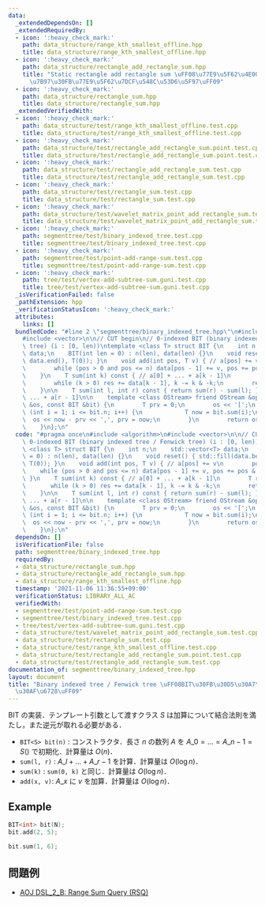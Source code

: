 ```yaml
---
data:
  _extendedDependsOn: []
  _extendedRequiredBy:
  - icon: ':heavy_check_mark:'
    path: data_structure/range_kth_smallest_offline.hpp
    title: data_structure/range_kth_smallest_offline.hpp
  - icon: ':heavy_check_mark:'
    path: data_structure/rectangle_add_rectangle_sum.hpp
    title: "Static rectangle add rectangle sum \uFF08\u77E9\u5F62\u4E00\u69D8\u52A0\
      \u7B97\u30FB\u77E9\u5F62\u7DCF\u548C\u53D6\u5F97\uFF09"
  - icon: ':heavy_check_mark:'
    path: data_structure/rectangle_sum.hpp
    title: data_structure/rectangle_sum.hpp
  _extendedVerifiedWith:
  - icon: ':heavy_check_mark:'
    path: data_structure/test/range_kth_smallest_offline.test.cpp
    title: data_structure/test/range_kth_smallest_offline.test.cpp
  - icon: ':heavy_check_mark:'
    path: data_structure/test/rectangle_add_rectangle_sum.point.test.cpp
    title: data_structure/test/rectangle_add_rectangle_sum.point.test.cpp
  - icon: ':heavy_check_mark:'
    path: data_structure/test/rectangle_add_rectangle_sum.test.cpp
    title: data_structure/test/rectangle_add_rectangle_sum.test.cpp
  - icon: ':heavy_check_mark:'
    path: data_structure/test/rectangle_sum.test.cpp
    title: data_structure/test/rectangle_sum.test.cpp
  - icon: ':heavy_check_mark:'
    path: data_structure/test/wavelet_matrix_point_add_rectangle_sum.test.cpp
    title: data_structure/test/wavelet_matrix_point_add_rectangle_sum.test.cpp
  - icon: ':heavy_check_mark:'
    path: segmenttree/test/binary_indexed_tree.test.cpp
    title: segmenttree/test/binary_indexed_tree.test.cpp
  - icon: ':heavy_check_mark:'
    path: segmenttree/test/point-add-range-sum.test.cpp
    title: segmenttree/test/point-add-range-sum.test.cpp
  - icon: ':heavy_check_mark:'
    path: tree/test/vertex-add-subtree-sum.guni.test.cpp
    title: tree/test/vertex-add-subtree-sum.guni.test.cpp
  _isVerificationFailed: false
  _pathExtension: hpp
  _verificationStatusIcon: ':heavy_check_mark:'
  attributes:
    links: []
  bundledCode: "#line 2 \"segmenttree/binary_indexed_tree.hpp\"\n#include <algorithm>\n\
    #include <vector>\n\n// CUT begin\n// 0-indexed BIT (binary indexed tree / Fenwick\
    \ tree) (i : [0, len))\ntemplate <class T> struct BIT {\n    int n;\n    std::vector<T>\
    \ data;\n    BIT(int len = 0) : n(len), data(len) {}\n    void reset() { std::fill(data.begin(),\
    \ data.end(), T(0)); }\n    void add(int pos, T v) { // a[pos] += v\n        pos++;\n\
    \        while (pos > 0 and pos <= n) data[pos - 1] += v, pos += pos & -pos;\n\
    \    }\n    T sum(int k) const { // a[0] + ... + a[k - 1]\n        T res = 0;\n\
    \        while (k > 0) res += data[k - 1], k -= k & -k;\n        return res;\n\
    \    }\n\n    T sum(int l, int r) const { return sum(r) - sum(l); } // a[l] +\
    \ ... + a[r - 1]\n\n    template <class OStream> friend OStream &operator<<(OStream\
    \ &os, const BIT &bit) {\n        T prv = 0;\n        os << '[';\n        for\
    \ (int i = 1; i <= bit.n; i++) {\n            T now = bit.sum(i);\n          \
    \  os << now - prv << ',', prv = now;\n        }\n        return os << ']';\n\
    \    }\n};\n"
  code: "#pragma once\n#include <algorithm>\n#include <vector>\n\n// CUT begin\n//\
    \ 0-indexed BIT (binary indexed tree / Fenwick tree) (i : [0, len))\ntemplate\
    \ <class T> struct BIT {\n    int n;\n    std::vector<T> data;\n    BIT(int len\
    \ = 0) : n(len), data(len) {}\n    void reset() { std::fill(data.begin(), data.end(),\
    \ T(0)); }\n    void add(int pos, T v) { // a[pos] += v\n        pos++;\n    \
    \    while (pos > 0 and pos <= n) data[pos - 1] += v, pos += pos & -pos;\n   \
    \ }\n    T sum(int k) const { // a[0] + ... + a[k - 1]\n        T res = 0;\n \
    \       while (k > 0) res += data[k - 1], k -= k & -k;\n        return res;\n\
    \    }\n\n    T sum(int l, int r) const { return sum(r) - sum(l); } // a[l] +\
    \ ... + a[r - 1]\n\n    template <class OStream> friend OStream &operator<<(OStream\
    \ &os, const BIT &bit) {\n        T prv = 0;\n        os << '[';\n        for\
    \ (int i = 1; i <= bit.n; i++) {\n            T now = bit.sum(i);\n          \
    \  os << now - prv << ',', prv = now;\n        }\n        return os << ']';\n\
    \    }\n};\n"
  dependsOn: []
  isVerificationFile: false
  path: segmenttree/binary_indexed_tree.hpp
  requiredBy:
  - data_structure/rectangle_sum.hpp
  - data_structure/rectangle_add_rectangle_sum.hpp
  - data_structure/range_kth_smallest_offline.hpp
  timestamp: '2021-11-06 11:36:55+09:00'
  verificationStatus: LIBRARY_ALL_AC
  verifiedWith:
  - segmenttree/test/point-add-range-sum.test.cpp
  - segmenttree/test/binary_indexed_tree.test.cpp
  - tree/test/vertex-add-subtree-sum.guni.test.cpp
  - data_structure/test/wavelet_matrix_point_add_rectangle_sum.test.cpp
  - data_structure/test/rectangle_sum.test.cpp
  - data_structure/test/range_kth_smallest_offline.test.cpp
  - data_structure/test/rectangle_add_rectangle_sum.point.test.cpp
  - data_structure/test/rectangle_add_rectangle_sum.test.cpp
documentation_of: segmenttree/binary_indexed_tree.hpp
layout: document
title: "Binary indexed tree / Fenwick tree \uFF08BIT\u30FB\u30D5\u30A7\u30CB\u30C3\
  \u30AF\u6728\uFF09"
---
```


BIT の実装．テンプレート引数として渡すクラス $S$ は加算について結合法則を満たし，また逆元が取れる必要がある．

- `BIT<S> bit(n)` : コンストラクタ．長さ $n$ の数列 $A$ を $A\_0 = \dots = A\_{n - 1} = S()$ で初期化．計算量は $O(n)$．
- `sum(l, r)` : $A\_l + \dots + A\_{r - 1}$ を計算．計算量は $O(\log n)$．
- `sum(k)` : `sum(0, k)` と同じ．計算量は $O(\log n)$．
- `add(x, v)`: $A\_x$ に $v$ を加算．計算量は $O(\log n)$．

## Example

```cpp
BIT<int> bit(N);
bit.add(2, 5);

bit.sum(1, 6);
```

## 問題例

- [AOJ DSL_2_B: Range Sum Query (RSQ)](https://judge.u-aizu.ac.jp/onlinejudge/description.jsp?id=DSL_2_B)
